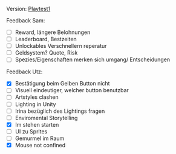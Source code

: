 Version: [Playtest1](https://github.com/M1st3r-G/StellarSuspicion/releases/tag/v0.2)

Feedback Sam:
- [ ] Reward, längere Belohnungen
- [ ] Leaderboard, Bestzeiten
- [ ] Unlockables Verschnellern reperatur
- [ ] Geldsystem? Quote, Risk
- [ ] Spezies/Eigenschaften merken sich umgang/ Entscheidungen

Feedback Utz:
- [x] Bestätigung beim Gelben Button nicht
- [ ] Visuell eindeutiger, welcher button benutzbar
- [ ] Artstyles clashen
- [ ] Lighting in Unity
- [ ] Irina bezüglich des Lightings fragen
- [ ] Enviromental Storytelling
- [x] Im stehen starten
- [ ] UI zu Sprites
- [ ] Gemurmel im Raum
- [x] Mouse not confined